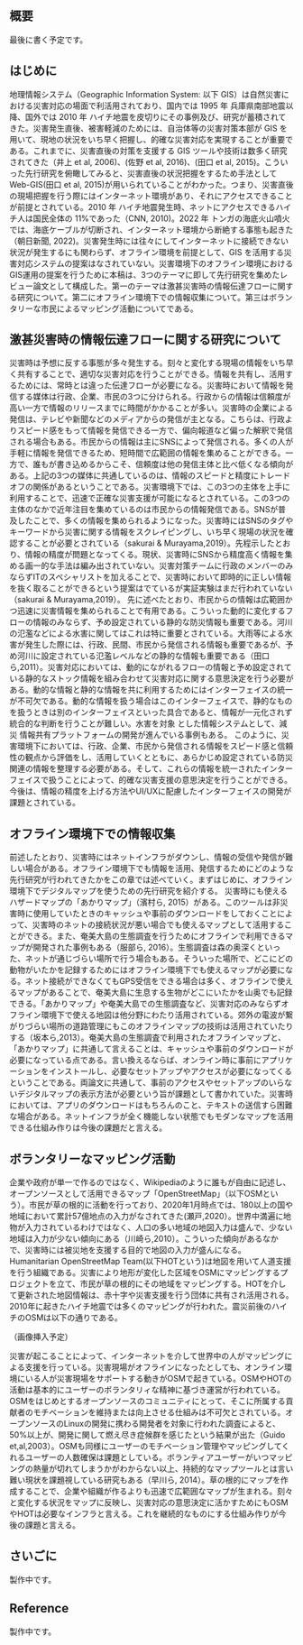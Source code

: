 ## 概要
最後に書く予定です。

## はじめに
地理情報システム（Geographic Information System: 以下 GIS）は自然災害における災害対応の場面で利活用されており、国内では 1995 年 兵庫県南部地震以降、国外では 2010 年 ハイチ地震を皮切りにその事例及び、研究が蓄積されてきた。災害発生直後、被害軽減のためには、自治体等の災害対策本部が GIS を用いて、現地の状況をいち早く把握し、的確な災害対応を実現することが重要である。これまでに、災害直後の対策を支援する GIS ツールや技術は数多く研究されてきた（井上 et al, 2006)、(佐野 et al, 2016)、(田口 et al, 2015)。こういった先行研究を俯瞰してみると、災害直後の状況把握をするため手法として Web-GIS(田口 et al, 2015)が用いられていることがわかった。つまり、災害直後の現場把握を行う際にはインターネット環境があり、それにアクセスできることが前提とされている。2010 年 ハイチ地震発生時、ネットにアクセスできるハイチ人は国民全体の 11%であった（CNN, 2010)。2022 年 トンガの海底火山噴火では、海底ケーブルが切断され、インターネット環境から断絶する事態も起きた（朝日新聞, 2022)。災害発生時には往々にしてインターネットに接続できない状況が発生するにも関わらず、オフライン環境を前提として、GIS を活用する災害対応システムの提案はなされていない。災害環境下のオフライン環境におけるGIS運用の提案を行うために本稿は、3つのテーマに即して先行研究を集めたレビュー論文として構成した。第一のテーマは激甚災害時の情報伝達フローに関する研究について。第二にオフライン環境下での情報収集について。第三はボランタリーな市民によるマッピング活動についてである。

## 激甚災害時の情報伝達フローに関する研究について
災害時は予想に反する事態が多々発生する。刻々と変化する現場の情報をいち早く共有することで、適切な災害対応を行うことができる。情報を共有し、活用するためには、常時とは違った伝達フローが必要になる。災害時において情報を発信する媒体は行政、企業、市民の3つに分けられる。行政からの情報は信頼度が高い一方で情報のリリースまでに時間がかかることが多い。災害時の企業による発信は、テレビや新聞などのメディアからの発信が主となる。こちらは、行政よりスピード感をもって情報を発信できる一方で、偏向報道など偏った解釈で発信される場合もある。市民からの情報は主にSNSによって発信される。多くの人が手軽に情報を発信できるため、短時間で広範囲の情報を集めることができる。一方で、誰もが書き込めるからこそ、信頼度は他の発信主体と比べ低くなる傾向がある。上記の3つの媒体に共通しているのは、情報のスピードと精度にトレードオフの関係があるということである。災害環境下では、この3つの主体を上手に利用することで、迅速で正確な災害支援が可能になるとされている。この3つの主体のなかで近年注目を集めているのは市民からの情報発信である。SNSが普及したことで、多くの情報を集められるようになった。災害時にはSNSのタグやキーワードから災害に関する情報をスクレイピングし、いち早く現場の状況を確認することが必要とされている（sakurai & Murayama,2019）。先程示したとおり、情報の精度が問題となってくる。現状、災害時にSNSから精度高く情報を集める画一的な手法は編み出されていない。災害対策チームに行政のメンバーのみならずITのスペシャリストを加えることで、災害時において即時的に正しい情報を抜く取ることができるという提案はでているが実証実験はまだ行われていない（sakurai & Murayama,2019）。
先に述べたとおり、市民からの情報は広範囲かつ迅速に災害情報を集められることで有用である。こういった動的に変化するフローの情報のみならず、予め設定されている静的な防災情報も重要である。河川の氾濫などによる水害に関してはこれは特に重要とされている。大雨等による水害が発生した際には、行政、民間、市民から発信される情報も重要であるが、予め河川に設定されている氾濫レベルなどの静的な情報も重要である（田口ら,2011）。災害対応においては、動的にながれるフローの情報と予め設定されている静的なストック情報を組み合わせて災害対応に関する意思決定を行う必要がある。動的な情報と静的な情報を共に利用するためにはインターフェイスの統一が不可欠である。動的な情報を扱う場合はこのインターフェイスで、静的なものを扱うときは別のインターフェイスといった具合であると、情報が一元化されず統合的な判断を行うことが難しい。水害を対象 とした情報システムとして、減災
情報共有プラットフォームの開発が進んでいる事例もある。
このように、災害環境下においては、行政、企業、市民から発信される情報をスピード感と信頼性の観点から評価をし、活用していくとともに、あらかじめ設定されている防災関連の情報を整理する必要がある。そして、これらの情報を統一されたインターフェイスで扱うことによって、的確な災害支援の意思決定を行うことができる。今後は、情報の精度を上げる方法やUI/UXに配慮したインターフェイスの開発が課題とされている。

## オフライン環境下での情報収集
前述したとおり、災害時にはネットインフラがダウンし、情報の受信や発信が難しい場合がある。オフライン環境下でも情報を活用、発信するためにどのような先行研究が行われてきたかをこの章では述べていく。まずはじめに、オフライン環境下でデジタルマップを使うための先行研究を紹介する。
災害時にも使えるハザードマップの「あかりマップ」（濱村ら, 2015）がある。このツールは非災害時に使用していたときのキャッシュや事前のダウンロードをしておくことによって、災害時のネットの接続状況が悪い場合でも使えるマップとして活用することができる。また、奄美大島の生態調査を行うためにオフラインで利用できるマップが開発された事例もある（服部ら, 2016）。生態調査は森の奥深くといった、ネットが通じづらい場所で行う場合もある。そういった場所で、どこにどの動物がいたかを記録するためにはオフライン環境下でも使えるマップが必要になる。ネット接続ができなくてもGPS受信をできる場合は多く、オフラインで使えるマップがあることで、奄美大島に生息する生物がどこにいたかを山奥でも記録できる。「あかりマップ」や奄美大島での生態調査など、災害対応のみならずオフライン環境下で使える地図は他分野にわたり活用されている。郊外の電波が繋がりづらい場所の道路管理にもこのオフラインマップの技術は活用されていたりする（坂本ら,2013）。奄美大島の生態調査で利用されたオフラインマップと、「あかりマップ」に共通して言えることは、キャッシュや事前のダウンロードが必要になっている点である。言い換えるならば、オンライン時に事前にアプリケーションをインストールし、必要なセットアップやアクセスが必要になってくるということである。両論文に共通して、事前のアクセスやセットアップのいらないデジタルマップの表示方法が必要という旨が課題として書かれていた。災害時においては、アプリのダウンロードはもちろんのこと、テキストの送信すら困難な場合がある。ネットインフラが全く機能しない状態でもモダンなマップを活用できる仕組み作りは今後の課題だと言える。

## ボランタリーなマッピング活動
企業や政府が単一で作るのではなく、Wikipediaのように誰もが自由に記述し、オープンソースとして活用できるマップ「OpenStreetMap」（以下OSMという）。市民が草の根的に活動を行っており、2020年1月時点では、180以上の国や地域において累計57億地点の入力がなされてきた(瀬戸,2020）。世界中満遍に地物が入力されているわけではなく、人口の多い地域の地図入力は盛んで、少ない地域は入力が少ない傾向にある（川崎ら,2010）。こういった傾向があるなかで、災害時には被災地を支援する目的で地図の入力が盛んになる。Humanitarian OpenStreetMap Team(以下HOTという)は地図を用いて人道支援を行う組織である。災害により地形が変化した区域をOSMにマッピングするプロジェクトを立て、市民が草の根的にその地域をマッピングする。HOTを介して更新された地図情報は、赤十字や災害支援を行う団体に共有され活用される。2010年に起きたハイチ地震では多くのマッピングが行われた。震災前後のハイチのOSMは以下の通りである。

（画像挿入予定）

災害が起こることによって、インターネットを介して世界中の人がマッピングによる支援を行っている。災害現場がオフラインになったとしても、オンライン環境にいる人が災害現場をサポートする動きがOSMで起きている。OSMやHOTの活動は基本的にユーザーのボランタリィな精神に基づき運営が行われている。OSMをはじめとするオープンソースのコミュニティにとって、そこに所属する貢献者のモチベーションを維持または向上させる仕組みは不可欠とされている。オープンソースのLinuxの開発に携わる開発者を対象に行われた調査によると、50%以上が、開発に関して燃え尽き症候群を感じたという結果が出た（Guido et,al,2003）。OSMも同様にユーザーのモチベーション管理やマッピングしてくれるユーザーの人数確保は課題としている。ボランティアユーザーがいつマッピングの熱量が切れてしまうかがわからない以上、持続的なマップツールとは言い難い現状を課題視している研究もある（早川ら, 2014）。草の根的にマップを作成することで、企業や組織が作るよりも迅速で広範囲なマップが生まれる。刻々と変化する状況をマップに反映し、災害対応の意思決定に活かすためにもOSMやHOTは必要なインフラと言える。これを継続的なものにする仕組み作りが今後の課題と言える。

## さいごに
製作中です。

## Reference
製作中です。


